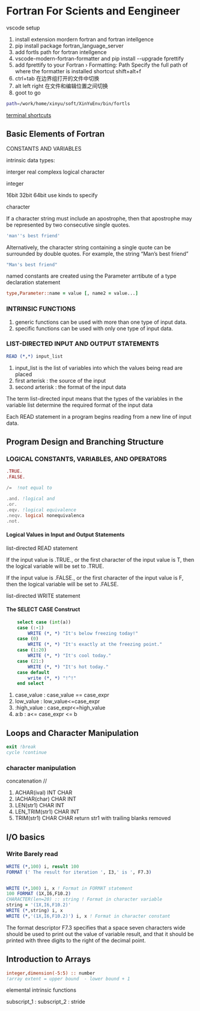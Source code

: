 # Fortran For Scients and Eengineer

vscode setup

1. install extension mordern fortran and fortran intellgence
2. pip install package fortran_language_server
3. add fortls path  for  fortran intellgence
4. vscode-modern-fortran-formatter and pip install --upgrade fprettify
5. add fprettify to your Fortran › Formatting: Path Specify the full path of where the formatter is installed shortcut shift+alt+f
6. ctrl+tab 在边界组打开的文件中切换
7. alt left right 在文件和编辑位置之间切换
8. goot to go

```bash
path=/work/home/xinyu/soft/XinYuEnv/bin/fortls
```

[terminal shortcuts](https://blog.csdn.net/chenh297/article/details/80076437)

## Basic Elements of Fortran

CONSTANTS AND VARIABLES

intrinsic data types:

interger real complexs logical character

integer

16bit 32bit 64bit use kinds to specify

character

If a character string must include an apostrophe, then that apostrophe may be represented by two consecutive single quotes.

```fortran
'man''s best friend'
```

Alternatively, the character string containing a single quote can be surrounded by double quotes. For example, the string “Man’s best friend”

```fortran
"Man's best friend"
```

named constants are created using the Parameter arrtibute of a type declaration statement

```fortran
type,Parameter::name = value [, name2 = value...]
```

### INTRINSIC FUNCTIONS

1. generic functions can be used with more than one type of input data.
2. specific functions can be used with only one type of input data.

### LIST-DIRECTED INPUT AND OUTPUT STATEMENTS

```fortran
READ (*,*) input_list
```

1. input_list is the list of variables into which the values being read are placed
2. first arterisk : the source of the input
3. second arterisk : the format of the input data

The term list-directed input means that the types of the variables in the variable list determine the required format of the input data

Each READ statement in a program begins reading from a new line of input data.

## Program Design and Branching Structure

### LOGICAL CONSTANTS, VARIABLES, AND OPERATORS

```fortran
.TRUE.
.FALSE.

/=  !not equal to
```

```fortran
.and. !logical and
.or. 
.eqv. !logical equivalence
.neqv. logical nonequivalenca
.not.
```

#### Logical Values in Input and Output Statements

list-directed READ statement

If the input value is .TRUE., or the first character of the input value is T, then the logical variable will be set to .TRUE.

If the input value is .FALSE., or the first character of the input value is F, then the logical variable will be set to .FALSE.

list-directed WRITE statement

#### The SELECT CASE Construct

```fortran
    select case (int(a))
    case (:-1)
        WRITE (*, *) "It's below freezing today!"
    case (0)
        WRITE (*, *) "It's exactly at the freezing point."
    case (1:20)
        WRITE (*, *) "It's cool today."
    case (21:)
        WRITE (*, *) "It's hot today."
    case default
        write (*, *) "!^!"
    end select
```

1. case_value : case_value == case_expr
2. low_value : low_value<=case_expr
3. :high_value : case_expr<=high_value
4. a:b : a<= case_expr <= b

## Loops and Character Manipulation

```fortran
exit !break
cycle !continue
```

### character manipulation

concatenation //

1. ACHAR(ival) INT CHAR
2. IACHAR(char) CHAR INT
3. LEN(str1) CHAR INT
4. LEN_TRIM(str1) CHAR INT
5. TRIM(str1) CHAR CHAR return str1 with trailing blanks removed

## I/O basics

### Write   Barely read

```fortran
WRITE (*,100) i, result 100 
FORMAT (' The result for iteration ', I3,' is ', F7.3)


WRITE (*,100) i, x ! Format in FORMAT statement 
100 FORMAT (1X,I6,F10.2) 
CHARACTER(len=20) :: string ! Format in character variable 
string = '(1X,I6,F10.2)' 
WRITE (*,string) i, x 
WRITE (*,'(1X,I6,F10.2)') i, x ! Format in character constant
```

The format descriptor F7.3 specifies that a space seven characters wide should be used to print out the value of variable result, and that it should be printed with three digits to the right of the decimal point.

## Introduction to Arrays

```fortran
integer,dimension(-5:5) :: number
!array extent = upper bound  - lower bound + 1
```

elemental intrinsic functions

subscript_1 : subscript_2 : stride

